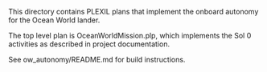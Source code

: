 This directory contains PLEXIL plans that implement the onboard
autonomy for the Ocean World lander.

The top level plan is OceanWorldMission.plp, which implements the Sol 0
activities as described in project documentation.

See ow_autonomy/README.md for build instructions.
